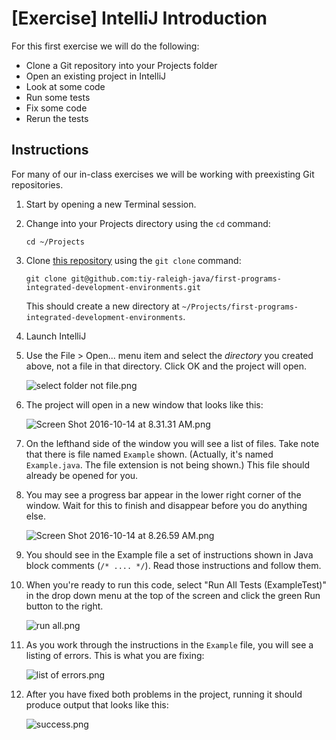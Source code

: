 # [Exercise] IntelliJ Introduction

For this first exercise we will do the following:

* Clone a Git repository into your Projects folder
* Open an existing project in IntelliJ
* Look at some code
* Run some tests
* Fix some code
* Rerun the tests

## Instructions

For many of our in-class exercises we will be working with preexisting Git repositories.

1. Start by opening a new Terminal session.

2. Change into your Projects directory using the `cd` command: 

	`cd ~/Projects`

3. Clone [this repository](https://github.com/tiy-raleigh-java/first-programs-integrated-development-environments) using the `git clone` command: 

	`git clone git@github.com:tiy-raleigh-java/first-programs-integrated-development-environments.git`

	This should create a new directory at `~/Projects/first-programs-integrated-development-environments`.

4. Launch IntelliJ

5. Use the File > Open... menu item and select the _directory_ you created above, not a file in that directory. Click OK and the project will open. 

	![select folder not file.png](https://tiy-learn-content.s3.amazonaws.com/7b5a5ca6-select%20folder%20not%20file.png)

6. The project will open in a new window that looks like this:

	![Screen Shot 2016-10-14 at 8.31.31 AM.png](https://tiy-learn-content.s3.amazonaws.com/f4a0209d-Screen%20Shot%202016-10-14%20at%208.31.31%20AM.png)
	
7. On the lefthand side of the window you will see a list of files. Take note that there is file named `Example` shown. (Actually, it's named `Example.java`. The file extension is not being shown.) This file should already be opened for you.

8. You may see a progress bar appear in the lower right corner of the window. Wait for this to finish and disappear before you do anything else.

	![Screen Shot 2016-10-14 at 8.26.59 AM.png](https://tiy-learn-content.s3.amazonaws.com/e9614072-Screen%20Shot%202016-10-14%20at%208.26.59%20AM.png)

9. You should see in the Example file a set of instructions shown in Java block comments (`/* .... */`). Read those instructions and follow them.

10. When you're ready to run this code, select "Run All Tests (ExampleTest)" in the drop down menu at the top of the screen and click the green Run button to the right.

	![run all.png](https://tiy-learn-content.s3.amazonaws.com/81bad2a9-run%20all.png)

11. As you work through the instructions in the `Example` file, you will see a listing of errors. This is what you are fixing:

	![list of errors.png](https://tiy-learn-content.s3.amazonaws.com/6d4d7408-list%20of%20errors.png)

12. After you have fixed both problems in the project, running it should produce output that looks like this:

	![success.png](https://tiy-learn-content.s3.amazonaws.com/cdf938e0-success.png)